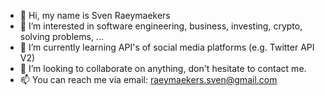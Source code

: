 - 👋 Hi, my name is Sven Raeymaekers
- 👀 I’m interested in software engineering, business, investing, crypto, solving problems, ...
- 🌱 I’m currently learning API's of social media platforms (e.g. Twitter API V2)
- 💞️ I’m looking to collaborate on anything, don't hesitate to contact me.
- 📫 You can reach me via email: raeymaekers.sven@gmail.com

<!---
SvenRaeymaekers/SvenRaeymaekers is a ✨ special ✨ repository because its `README.md` (this file) appears on your GitHub profile.
You can click the Preview link to take a look at your changes.
--->
